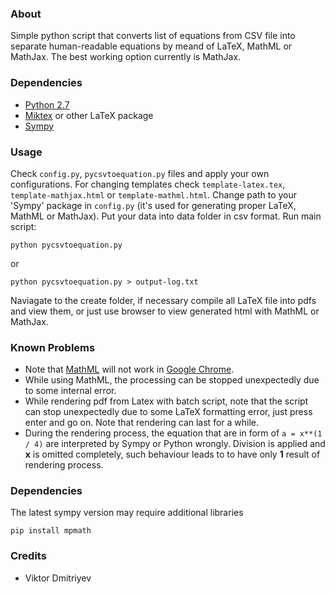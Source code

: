 ### About

Simple python script that converts list of equations from CSV file into separate human-readable equations by meand of LaTeX, MathML or MathJax. The best working option currently is MathJax.

### Dependencies

* [Python 2.7](https://www.python.org/download/releases/2.7/)
* [Miktex](http://miktex.org/) or other LaTeX package
* [Sympy](https://github.com/sympy/sympy)

### Usage

Check ```config.py```, ```pycsvtoequation.py``` files and apply your own configurations. For changing templates check ```template-latex.tex```, ```template-mathjax.html``` or ```template-mathml.html```. Change path to your 'Sympy' package in ```config.py``` (it's used for generating proper LaTeX, MathML or MathJax). Put your data into data folder in csv format. Run main script:
```
python pycsvtoequation.py
```
or
```
python pycsvtoequation.py > output-log.txt
```
Naviagate to the create folder, if necessary compile all LaTeX file into pdfs and view them, or just use browser to view generated html with MathML or MathJax.

### Known Problems

* Note that [MathML](http://www.w3.org/Math/) will not work in [Google Chrome](http://www.cnet.com/news/google-subtracts-mathml-from-chrome-and-anger-multiplies/).
* While using MathML, the processing can be stopped unexpectedly due to some internal error.
* While rendering pdf from Latex with batch script, note that the script can stop unexpectedly due to some LaTeX formatting error, just press enter and go on. Note that rendering can last for a while.
* During the rendering process, the equation that are in form of ```a = x**(1 / 4)``` are interpreted by Sympy or Python wrongly. Division is applied and **x** is omitted completely, such behaviour leads to to have only **1** result of rendering process.

### Dependencies
The latest sympy version may require additional libraries
```
pip install mpmath
```

### Credits

* Viktor Dmitriyev
